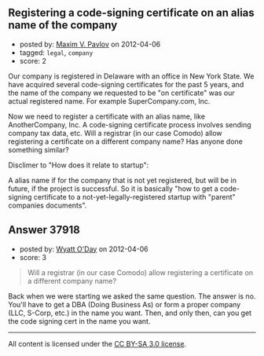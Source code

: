 ## Registering a code-signing certificate on an alias name of the company

- posted by: [Maxim V. Pavlov](https://stackexchange.com/users/-1/13305-maxim-v-pavlov) on 2012-04-06
- tagged: `legal`, `company`
- score: 2

Our company is registered in Delaware with an office in New York State. We have acquired several code-signing certificates for the past 5 years, and the name of the company we requested to be "on certificate" was our actual registered name. For example SuperCompany.com, Inc.

Now we need to register a certificate with an alias name, like AnotherCompany, Inc. A code-signing certificate process involves sending company tax data, etc. Will a registrar (in our case Comodo) allow registering a certificate on a different company name? Has anyone done something similar?  

Disclimer to "How does it relate to startup":

A alias name if for the company that is not yet registered, but will be in future, if the project is successful. So it is basically "how to get a code-signing certificate to a not-yet-legally-registered startup with "parent" companies documents".


## Answer 37918

- posted by: [Wyatt O'Day](https://stackexchange.com/users/-1/5714-wyatt-o-day) on 2012-04-06
- score: 3

> Will a registrar (in our case Comodo) allow registering a certificate on a different company name?

Back when we were starting we asked the same question. The answer is no. You'll have to get a DBA (Doing Business As) or form a proper company (LLC, S-Corp, etc.) in the name you want. Then, and only then, can you get the code signing cert in the name you want.



---

All content is licensed under the [CC BY-SA 3.0 license](https://creativecommons.org/licenses/by-sa/3.0/).
